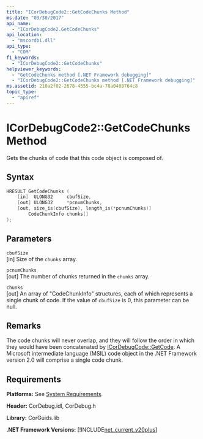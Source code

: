 ```yaml
---
title: "ICorDebugCode2::GetCodeChunks Method"
ms.date: "03/30/2017"
api_name:
  - "ICorDebugCode2.GetCodeChunks"
api_location:
  - "mscordbi.dll"
api_type:
  - "COM"
f1_keywords:
  - "ICorDebugCode2::GetCodeChunks"
helpviewer_keywords:
  - "GetCodeChunks method [.NET Framework debugging]"
  - "ICorDebugCode2::GetCodeChunks method [.NET Framework debugging]"
ms.assetid: 210a2f02-2678-4555-bc4a-78a0408764c8
topic_type:
  - "apiref"
---
```

# ICorDebugCode2::GetCodeChunks Method

Gets the chunks of code that this code object is composed of.

## Syntax

```cpp
HRESULT GetCodeChunks (
    [in]  ULONG32     cbufSize,
    [out] ULONG32     *pcnumChunks,
    [out, size_is(cbufSize), length_is(*pcnumChunks)]
        CodeChunkInfo chunks[]
);
```

## Parameters

`cbufSize`  
[in] Size of the `chunks` array.

`pcnumChunks`  
[out] The number of chunks returned in the `chunks` array.

`chunks`  
[out] An array of "CodeChunkInfo" structures, each of which represents a single chunk of code. If the value of `cbufSize` is 0, this parameter can be null.

## Remarks

The code chunks will never overlap, and they will follow the order in which they would have been concatenated by [ICorDebugCode::GetCode](icordebugcode-getcode-method.md). A Microsoft intermediate language (MSIL) code object in the .NET Framework version 2.0 will comprise a single code chunk.

## Requirements

**Platforms:** See [System Requirements](../../get-started/system-requirements.md).

**Header:** CorDebug.idl, CorDebug.h

**Library:** CorGuids.lib

**.NET Framework Versions:** [!INCLUDE[net_current_v20plus](../../../../includes/net-current-v20plus-md.md)]
